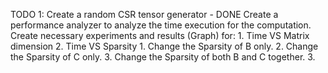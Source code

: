 TODO 1: 
    Create a random CSR tensor generator    - DONE
    Create a performance analyzer to analyze the time execution for the computation.
    Create necessary experiments and results (Graph) for:
        1. Time VS Matrix dimension
        2. Time VS Sparsity
            1. Change the Sparsity of B only.
            2. Change the Sparsity of C only.
            3. Change the Sparsity of both B and C together.
        3. 